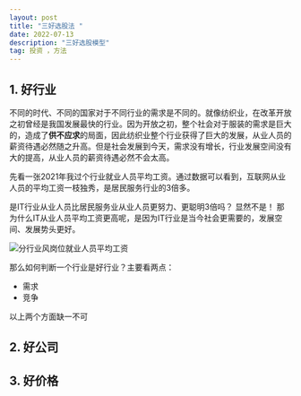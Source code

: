 ```yaml
---
layout: post
title: "三好选股法 "
date: 2022-07-13
description: "三好选股模型"
tag: 投资 ，方法  
---    
```


##  1. 好行业      

不同的时代、不同的国家对于不同行业的需求是不同的。就像纺织业，在改革开放之初曾经是我国发展最快的行业。因为开放之初，整个社会对于服装的需求是巨大的，造成了**供不应求**的局面，因此纺织业整个行业获得了巨大的发展，从业人员的薪资待遇必然随之升高。但是社会发展到今天，需求没有增长，行业发展空间没有大的提高，从业人员的薪资待遇必然不会太高。

先看一张2021年我过个行业就业人员平均工资。通过数据可以看到，互联网从业人员的平均工资一枝独秀，是居民服务行业的3倍多。  

是IT行业从业人员比居民服务业从业人员更努力、更聪明3倍吗？ 显然不是！ 那为什么IT从业人员平均工资更高呢，是因为IT行业是当今社会更需要的，发展空间、发展势头更好。  

![分行业风岗位就业人员平均工资](https://ipic101-1253790954.cos.ap-beijing.myqcloud.com/2022-07-13-Snip20220713_1.png)

那么如何判断一个行业是好行业？主要看两点：  

* 需求  
* 竞争  

以上两个方面缺一不可


##  2. 好公司  

##  3. 好价格